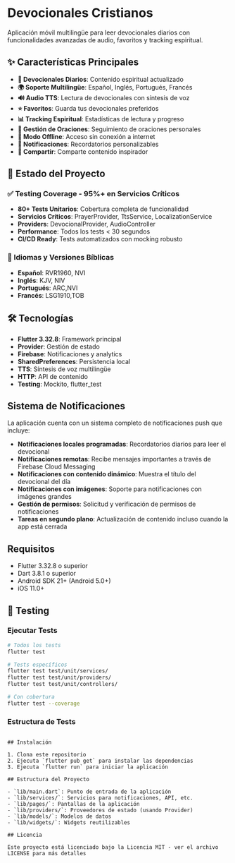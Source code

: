 # Devocionales Cristianos

Aplicación móvil multilingüe para leer devocionales diarios con funcionalidades avanzadas de audio, favoritos y tracking espiritual.

## ✨ Características Principales

- **📖 Devocionales Diarios**: Contenido espiritual actualizado
- **🌍 Soporte Multilingüe**: Español, Inglés, Portugués, Francés
- **🔊 Audio TTS**: Lectura de devocionales con síntesis de voz
- **⭐ Favoritos**: Guarda tus devocionales preferidos
- **📊 Tracking Espiritual**: Estadísticas de lectura y progreso
- **🙏 Gestión de Oraciones**: Seguimiento de oraciones personales
- **📴 Modo Offline**: Acceso sin conexión a internet
- **🔔 Notificaciones**: Recordatorios personalizables
- **📱 Compartir**: Comparte contenido inspirador

## 🚀 Estado del Proyecto

### ✅ Testing Coverage - 95%+ en Servicios Críticos
- **80+ Tests Unitarios**: Cobertura completa de funcionalidad
- **Servicios Críticos**: PrayerProvider, TtsService, LocalizationService
- **Providers**: DevocionalProvider, AudioController  
- **Performance**: Todos los tests < 30 segundos
- **CI/CD Ready**: Tests automatizados con mocking robusto

### 🎯 Idiomas y Versiones Bíblicas
- **Español**: RVR1960, NVI
- **Inglés**: KJV, NIV  
- **Portugués**: ARC,NVI
- **Francés**: LSG1910,TOB

## 🛠️ Tecnologías

- **Flutter 3.32.8**: Framework principal
- **Provider**: Gestión de estado
- **Firebase**: Notificaciones y analytics
- **SharedPreferences**: Persistencia local
- **TTS**: Síntesis de voz multilingüe
- **HTTP**: API de contenido
- **Testing**: Mockito, flutter_test

## Sistema de Notificaciones

La aplicación cuenta con un sistema completo de notificaciones push que incluye:

- **Notificaciones locales programadas**: Recordatorios diarios para leer el devocional
- **Notificaciones remotas**: Recibe mensajes importantes a través de Firebase Cloud Messaging
- **Notificaciones con contenido dinámico**: Muestra el título del devocional del día
- **Notificaciones con imágenes**: Soporte para notificaciones con imágenes grandes
- **Gestión de permisos**: Solicitud y verificación de permisos de notificaciones
- **Tareas en segundo plano**: Actualización de contenido incluso cuando la app está cerrada


## Requisitos

- Flutter 3.32.8 o superior
- Dart 3.8.1 o superior
- Android SDK 21+ (Android 5.0+)
- iOS 11.0+

## 🧪 Testing

### Ejecutar Tests
```bash
# Todos los tests
flutter test

# Tests específicos
flutter test test/unit/services/
flutter test test/unit/providers/
flutter test test/unit/controllers/

# Con cobertura
flutter test --coverage
```

### Estructura de Tests
```

## Instalación

1. Clona este repositorio
2. Ejecuta `flutter pub get` para instalar las dependencias
3. Ejecuta `flutter run` para iniciar la aplicación

## Estructura del Proyecto

- `lib/main.dart`: Punto de entrada de la aplicación
- `lib/services/`: Servicios para notificaciones, API, etc.
- `lib/pages/`: Pantallas de la aplicación
- `lib/providers/`: Proveedores de estado (usando Provider)
- `lib/models/`: Modelos de datos
- `lib/widgets/`: Widgets reutilizables

## Licencia

Este proyecto está licenciado bajo la Licencia MIT - ver el archivo LICENSE para más detalles
